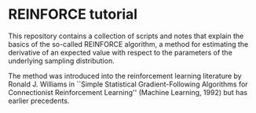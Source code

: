 REINFORCE tutorial
=================

This repository contains a collection of scripts and notes that explain the basics of the so-called REINFORCE algorithm, a method for estimating the derivative of an expected value with respect to the parameters of the underlying sampling distribution.

The method was introduced into the reinforcement learning literature by Ronald J. Williams in ``Simple Statistical Gradient-Following Algorithms for Connectionist Reinforcement Learning'' (Machine Learning, 1992) but has earlier precedents.
